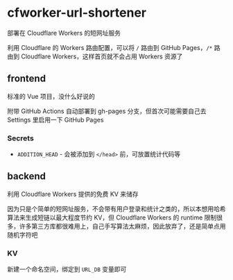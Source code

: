 # cfworker-url-shortener

部署在 Cloudflare Workers 的短网址服务

利用 Cloudflare 的 Workers 路由配置，可以将 `/` 路由到 GitHub Pages，`/*` 路由到 Cloudflare Workers，这样首页就不会占用 Workers 资源了

## frontend

标准的 Vue 项目，没什么好说的

附带 GitHub Actions 自动部署到 gh-pages 分支，但首次可能需要自己去 Settings 里启用一下 GitHub Pages

### Secrets

- `ADDITION_HEAD` - 会被添加到 `</head>` 前，可放置统计代码等

## backend

利用 Cloudflare Workers 提供的免费 KV 来储存

因为只是个简单的短网址服务，不会带有用户登录和统计之类的，所以本想用哈希算法来生成短链以最大程度节约 KV，但 Cloudflare Workers 的 runtime 限制很多，许多第三方库都很难用上，自己手写算法太麻烦，因此放弃了，还是简单点用随机字符吧

### KV

新建一个命名空间，绑定到 `URL_DB` 变量即可

